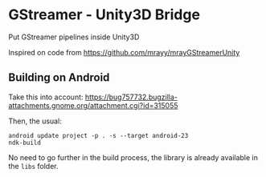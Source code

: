 # GStreamer - Unity3D Bridge

Put GStreamer pipelines inside Unity3D

Inspired on code from https://github.com/mrayy/mrayGStreamerUnity

## Building on Android

Take this into account: https://bug757732.bugzilla-attachments.gnome.org/attachment.cgi?id=315055

Then, the usual:
```
android update project -p . -s --target android-23
ndk-build
```
No need to go further in the build process, the library is already available in the `libs` folder.
